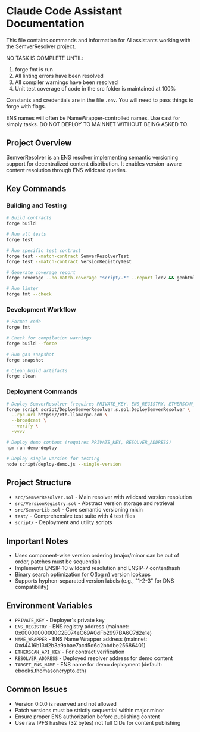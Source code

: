 # Claude Code Assistant Documentation

This file contains commands and information for AI assistants working with the SemverResolver project.

NO TASK IS COMPLETE UNTIL:
1. forge fmt is run
2. All linting errors have been resolved
3. All compiler warnings have been resolved
4. Unit test coverage of code in the src folder is maintained at 100%

Constants and credentials are in the file `.env`. You will need to pass things to forge with flags.

ENS names will often be NameWrapper-controlled names.
Use cast for simply tasks.
DO NOT DEPLOY TO MAINNET WITHOUT BEING ASKED TO.

## Project Overview

SemverResolver is an ENS resolver implementing semantic versioning support for decentralized content distribution. It enables version-aware content resolution through ENS wildcard queries.

## Key Commands

### Building and Testing
```bash
# Build contracts
forge build

# Run all tests
forge test

# Run specific test contract
forge test --match-contract SemverResolverTest
forge test --match-contract VersionRegistryTest

# Generate coverage report
forge coverage --no-match-coverage "script/.*" --report lcov && genhtml lcov.info --branch-coverage --output-dir coverage

# Run linter
forge fmt --check
```

### Development Workflow
```bash
# Format code
forge fmt

# Check for compilation warnings
forge build --force

# Run gas snapshot
forge snapshot

# Clean build artifacts
forge clean
```

### Deployment Commands
```bash
# Deploy SemverResolver (requires PRIVATE_KEY, ENS_REGISTRY, ETHERSCAN_API_KEY)
forge script script/DeploySemverResolver.s.sol:DeploySemverResolver \
  --rpc-url https://eth.llamarpc.com \
  --broadcast \
  --verify \
  -vvvv

# Deploy demo content (requires PRIVATE_KEY, RESOLVER_ADDRESS)
npm run demo-deploy

# Deploy single version for testing
node script/deploy-demo.js --single-version
```

## Project Structure

- `src/SemverResolver.sol` - Main resolver with wildcard version resolution
- `src/VersionRegistry.sol` - Abstract version storage and retrieval
- `src/SemverLib.sol` - Core semantic versioning mixin
- `test/` - Comprehensive test suite with 4 test files
- `script/` - Deployment and utility scripts

## Important Notes

- Uses component-wise version ordering (major/minor can be out of order, patches must be sequential)
- Implements ENSIP-10 wildcard resolution and ENSIP-7 contenthash
- Binary search optimization for O(log n) version lookups
- Supports hyphen-separated version labels (e.g., "1-2-3" for DNS compatibility)

## Environment Variables

- `PRIVATE_KEY` - Deployer's private key
- `ENS_REGISTRY` - ENS registry address (mainnet: 0x00000000000C2E074eC69A0dFb2997BA6C7d2e1e)
- `NAME_WRAPPER` - ENS Name Wrapper address (mainnet: 0xd4416b13d2b3a9abae7acd5d6c2bbdbe25686401)
- `ETHERSCAN_API_KEY` - For contract verification
- `RESOLVER_ADDRESS` - Deployed resolver address for demo content
- `TARGET_ENS_NAME` - ENS name for demo deployment (default: ebooks.thomasoncrypto.eth)

## Common Issues

- Version 0.0.0 is reserved and not allowed
- Patch versions must be strictly sequential within major.minor
- Ensure proper ENS authorization before publishing content
- Use raw IPFS hashes (32 bytes) not full CIDs for content publishing